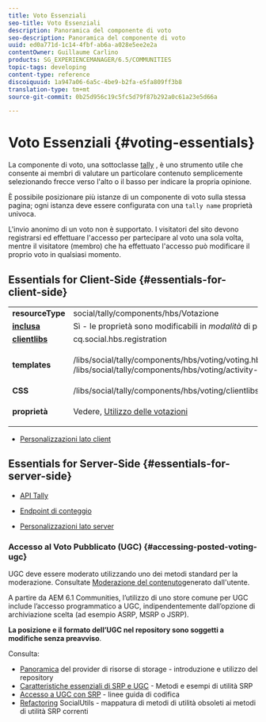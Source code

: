 ```yaml
---
title: Voto Essenziali
seo-title: Voto Essenziali
description: Panoramica del componente di voto
seo-description: Panoramica del componente di voto
uuid: ed0a771d-1c14-4fbf-ab6a-a028e5ee2e2a
contentOwner: Guillaume Carlino
products: SG_EXPERIENCEMANAGER/6.5/COMMUNITIES
topic-tags: developing
content-type: reference
discoiquuid: 1a947a06-6a5c-4be9-b2fa-e5fa809ff3b8
translation-type: tm+mt
source-git-commit: 0b25d956c19c5fc5d79f87b292a0c61a23e5d66a

---
```



# Voto Essenziali {#voting-essentials}

La componente di voto, una sottoclasse [tally](tally.md) , è uno strumento utile che consente ai membri di valutare un particolare contenuto semplicemente selezionando frecce verso l&#39;alto o il basso per indicare la propria opinione.

È possibile posizionare più istanze di un componente di voto sulla stessa pagina; ogni istanza deve essere configurata con una `tally name` proprietà univoca.

L&#39;invio anonimo di un voto non è supportato. I visitatori del sito devono registrarsi ed effettuare l&#39;accesso per partecipare al voto una sola volta, mentre il visitatore (membro) che ha effettuato l&#39;accesso può modificare il proprio voto in qualsiasi momento.

## Essentials for Client-Side {#essentials-for-client-side}

<table>
 <tbody>
  <tr>
   <td> <strong>resourceType</strong></td>
   <td>social/tally/components/hbs/Votazione</td>
  </tr>
  <tr>
   <td> <a href="scf.md#add-or-include-a-communities-component"><strong>inclusa</strong></a></td>
   <td>Sì - le proprietà sono modificabili in <i>modalità </i>di progettazione</td>
  </tr>
  <tr>
   <td> <a href="client-customize.md#clientlibs-for-scf"><strong>clientlibs</strong></a></td>
   <td> cq.social.hbs.registration</td>
  </tr>
  <tr>
   <td> <strong>templates</strong></td>
   <td><p> /libs/social/tally/components/hbs/voting/voting.hbs<br /> /libs/social/tally/components/hbs/voting/activity-title.hbs</p> </td>
  </tr>
  <tr>
   <td><strong>CSS</strong></td>
   <td> /libs/social/tally/components/hbs/voting/clientlibs/votingcomponent.css</td>
  </tr>
  <tr>
   <td><strong>proprietà</strong></td>
   <td><p>Vedere, <a href="voting.md">Utilizzo delle votazioni</a></p> </td>
  </tr>
 </tbody>
</table>

* [Personalizzazioni lato client](client-customize.md)

## Essentials for Server-Side {#essentials-for-server-side}

* [API Tally](https://helpx.adobe.com/experience-manager/6-5/sites/developing/using/reference-materials/javadoc/com/adobe/cq/social/tally/client/api/package-summary.html)

* [Endpoint di conteggio](https://helpx.adobe.com/experience-manager/6-5/sites/developing/using/reference-materials/javadoc/com/adobe/cq/social/tally/client/endpoints/package-summary.html)

* [Personalizzazioni lato server](server-customize.md)

### Accesso al Voto Pubblicato (UGC) {#accessing-posted-voting-ugc}

UGC deve essere moderato utilizzando uno dei metodi standard per la moderazione.
Consultate [Moderazione del contenuto](moderate-ugc.md)generato dall&#39;utente.

A partire da AEM 6.1 Communities, l’utilizzo di uno store [](working-with-srp.md) comune per UGC include l’accesso programmatico a UGC, indipendentemente dall’opzione di archiviazione scelta (ad esempio ASRP, MSRP o JSRP).

**La posizione e il formato dell’UGC nel repository sono soggetti a modifiche senza preavviso**.

Consulta:

* [Panoramica](srp.md) del provider di risorse di storage - introduzione e utilizzo del repository
* [Caratteristiche essenziali di SRP e UGC](srp-and-ugc.md) - Metodi e esempi di utilità SRP
* [Accesso a UGC con SRP](accessing-ugc-with-srp.md) - linee guida di codifica
* [Refactoring](socialutils.md) SocialUtils - mappatura di metodi di utilità obsoleti ai metodi di utilità SRP correnti

